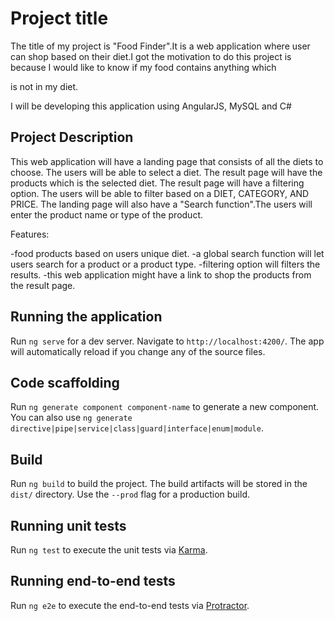 # Project title

The title of my project is "Food Finder".It is a web application where user can shop based on their diet.I got the motivation to do this project is because I would like to know if my food contains anything which

is not in my diet.

I will be developing this application using AngularJS, MySQL and C#

## Project Description

This web application will have a landing page that consists of all the diets to choose. The users will be able to select a diet. The result page will have the products which is the selected diet. The result page will have a filtering option. The users will be able to filter based on a DIET, CATEGORY, AND PRICE. The landing page will also have a "Search function".The users will enter the product name or type of the product.

Features:

-food products based on users unique diet.
-a global search function will let users search for a product or a product type.
-filtering option will filters the results.
-this web application might have a link to shop the products from the result page.

## Running the application

Run `ng serve` for a dev server. Navigate to `http://localhost:4200/`. The app will automatically reload if you change any of the source files.

## Code scaffolding

Run `ng generate component component-name` to generate a new component. You can also use `ng generate directive|pipe|service|class|guard|interface|enum|module`.

## Build

Run `ng build` to build the project. The build artifacts will be stored in the `dist/` directory. Use the `--prod` flag for a production build.

## Running unit tests

Run `ng test` to execute the unit tests via [Karma](https://karma-runner.github.io).

## Running end-to-end tests

Run `ng e2e` to execute the end-to-end tests via [Protractor](http://www.protractortest.org/).


